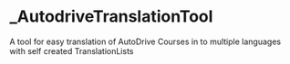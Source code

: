 # _AutodriveTranslationTool
 A tool for easy translation of AutoDrive Courses in to multiple languages with self created TranslationLists

